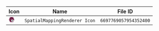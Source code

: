 | Icon | Name | File ID |
| ---  | ---  | ---     |
| ![](SpatialMappingRenderer%20Icon.png) | `SpatialMappingRenderer Icon` | `6697769057954352400` |
